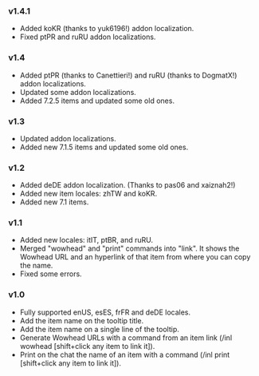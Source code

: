 ### v1.4.1
* Added koKR (thanks to yuk6196!) addon localization.
* Fixed ptPR and ruRU addon localizations.

### v1.4
* Added ptPR (thanks to Canettieri!) and ruRU (thanks to DogmatX!) addon localizations.
* Updated some addon localizations.
* Added 7.2.5 items and updated some old ones.

### v1.3
* Updated addon localizations.
* Added new 7.1.5 items and updated some old ones.

### v1.2
* Added deDE addon localization. (Thanks to pas06 and xaiznah2!)
* Added new item locales: zhTW and koKR.
* Added new 7.1 items.

### v1.1
* Added new locales: itIT, ptBR, and ruRU.
* Merged "wowhead" and "print" commands into "link". It shows the Wowhead URL and an hyperlink of that item from where you can copy the name.
* Fixed some errors.

### v1.0
* Fully supported enUS, esES, frFR and deDE locales.
* Add the item name on the tooltip title.
* Add the item name on a single line of the tooltip.
* Generate Wowhead URLs with a command from an item link (/inl wowhead [shift+click any item to link it]).
* Print on the chat the name of an item with a command (/inl print [shift+click any item to link it]).
